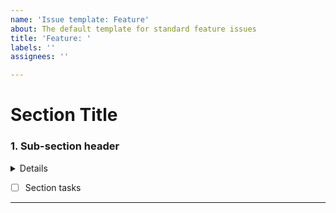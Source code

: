 ```yaml
---
name: 'Issue template: Feature'
about: The default template for standard feature issues
title: 'Feature: '
labels: ''
assignees: ''

---
```


# Section Title
### 1. Sub-section header
<details>

```md
- Section details.
```
</details>

- [ ] Section tasks
---
